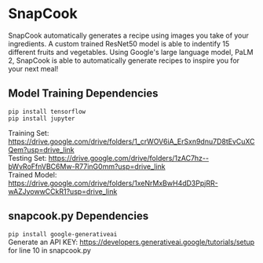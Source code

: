 # SnapCook

SnapCook automatically generates a recipe using images you take of your ingredients. A custom trained ResNet50 model is able to indentify 15 different fruits and vegetables. Using Google's large language model, PaLM 2, SnapCook is able to automatically generate recipes to inspire you for your next meal! 

## Model Training Dependencies

`pip install tensorflow`  
`pip install jupyter`  

Training Set: https://drive.google.com/drive/folders/1_crWOV6iA_ErSxn9dnu7D8tEvCuXCQem?usp=drive_link  
Testing Set: https://drive.google.com/drive/folders/1zAC7hz--bWvRoFfnVBC6Mw-R77inG0mm?usp=drive_link  
Trained Model: https://drive.google.com/drive/folders/1xeNrMxBwH4dD3PpjRR-wAZJyowwCCkR1?usp=drive_link  

## snapcook.py Dependencies
`pip install google-generativeai`  
Generate an API KEY: https://developers.generativeai.google/tutorials/setup for line 10 in snapcook.py
